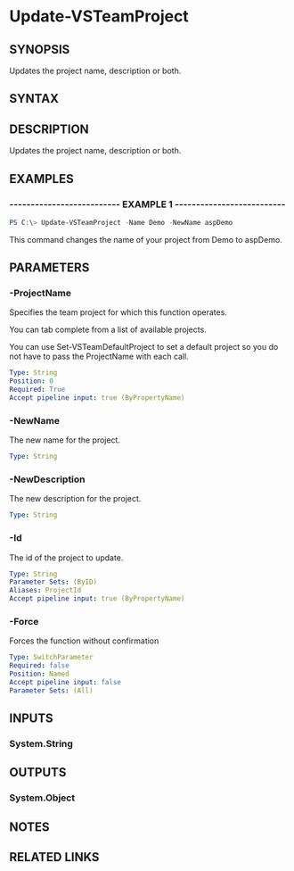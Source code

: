 


# Update-VSTeamProject

## SYNOPSIS

Updates the project name, description or both.

## SYNTAX

## DESCRIPTION

Updates the project name, description or both.

## EXAMPLES

### -------------------------- EXAMPLE 1 --------------------------

```PowerShell
PS C:\> Update-VSTeamProject -Name Demo -NewName aspDemo
```

This command changes the name of your project from Demo to aspDemo.

## PARAMETERS

### -ProjectName

Specifies the team project for which this function operates.

You can tab complete from a list of available projects.

You can use Set-VSTeamDefaultProject to set a default project so
you do not have to pass the ProjectName with each call.

```yaml
Type: String
Position: 0
Required: True
Accept pipeline input: true (ByPropertyName)
```

### -NewName

The new name for the project.

```yaml
Type: String
```

### -NewDescription

The new description for the project.

```yaml
Type: String
```

### -Id

The id of the project to update.

```yaml
Type: String
Parameter Sets: (ByID)
Aliases: ProjectId
Accept pipeline input: true (ByPropertyName)
```

### -Force

Forces the function without confirmation

```yaml
Type: SwitchParameter
Required: false
Position: Named
Accept pipeline input: false
Parameter Sets: (All)
```

## INPUTS

### System.String

## OUTPUTS

### System.Object

## NOTES

## RELATED LINKS

